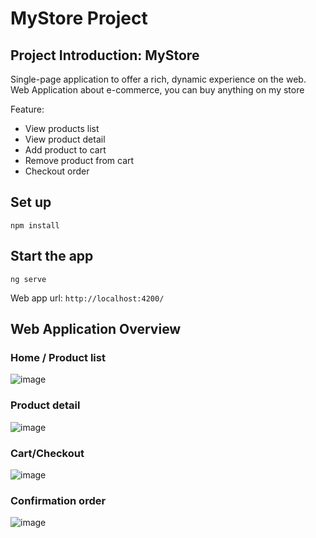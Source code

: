 # MyStore Project

## Project Introduction: MyStore
Single-page application to offer a rich, dynamic experience on the web.</br>
Web Application about e-commerce, you can buy anything on my store</br>

Feature:
- View products list
- View product detail
- Add product to cart
- Remove product from cart
- Checkout order

## Set up
`npm install`

## Start the app
`ng serve`

Web app url: `http://localhost:4200/`

## Web Application Overview

### Home / Product list
![image](https://user-images.githubusercontent.com/26789444/210159229-9aca4c17-1a95-4bdb-81eb-0bc7f7133220.png)

### Product detail
![image](https://user-images.githubusercontent.com/26789444/210159264-586b6c32-98aa-4f3d-8776-b5c4c8e6e635.png)

### Cart/Checkout
![image](https://user-images.githubusercontent.com/26789444/210159246-9b724acd-f290-414b-8c3f-63831b1663a9.png)

### Confirmation order
![image](https://user-images.githubusercontent.com/26789444/210159257-7c9fdcd7-de64-4355-af90-4730afa04899.png)



